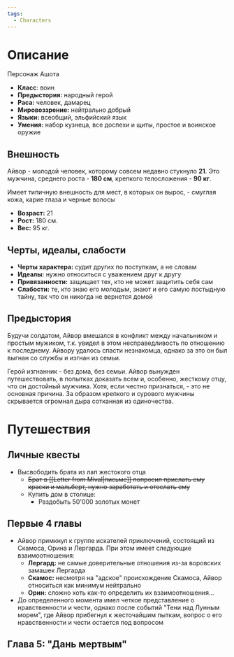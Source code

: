 ```yaml
---
tags:
  - Characters
---
```

# Описание
Персонаж Ашота
* **Класс**: воин
* **Предыстория:** народный герой
* **Раса:** человек, дамарец
* **Мировоззрение:** нейтрально добрый
* **Языки:** всеобщий, эльфийский язык
* **Умения:** набор кузнеца, все доспехи и щиты, простое и воинское оружие

## Внешность

Айвор - молодой человек, которому совсем недавно стукнуло **21**. Это мужчина, среднего роста - **180 см**, крепкого телосложения - **90 кг**. 

Имеет типичную внешность для мест, в которых он вырос, - смуглая кожа, карие глаза и черные волосы

* **Возраст:** 21
* **Рост:** 180 см.
* **Вес:** 95 кг.

## Черты, идеалы, слабости

* **Черты характера:** судит других по поступкам, а не словам
* **Идеалы:** нужно относиться с уважением друг к другу
* **Привязанности:** защищает тех, кто не может защитить себя сам
* **Слабости:** те, кто знаю его молодым, знают и его самую постыдную тайну, так что он никогда не вернется домой

## Предыстория

Будучи солдатом, Айвор вмешался в конфликт между начальником и простым мужиком, т.к. увидел в этом несправедливость по отношению к последнему. Айвору удалось спасти незнакомца, однако за это он был выгнан со службы и изгнан из семьи.

Герой изгнанник - без дома, без семьи. Айвор вынужден путешествовать, в попытках доказать всем и, особенно, жесткому отцу, что он достойный мужчина. Хотя, если честно признаться, - это не основная причина. За образом крепкого и сурового мужчины скрывается огромная дыра сотканная из одиночества. 


# Путешествия

## Личные квесты
* Высвободить брата из лап жестокого отца
	* ~~Брат в [[Letter from Mival|письме]] попросил прислать ему краски и мальберт, нужно заработать и отослать ему~~
	* Купить дом в столице:
		* Раздобыть 50'000 золотых монет


## Первые 4 главы

* Айвор примкнул к группе искателей приключений, состоящий из Скамоса, Орина и Лергарда. При этом имеет следующие взаимоотношения:
	* **Лергард:** не самые доверительные отношения из-за воровских замашек Лергарда
	* **Скамос:** несмотря на "адское" происхождение Скамоса, Айвор относиться как минимум нейтрально
	* **Орин:** сложно хоть как-то определить их взаимоотношения...
* До определенного момента имел четкое представление о нравственности и чести, однако после событий "Тени над Лунным морем", где Айвор прибегнул к жесточайшим пыткам, вопрос о его нравственности и чести остается под вопросом

## Глава 5: "Дань мертвым"

